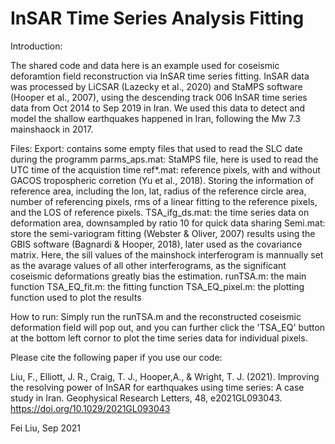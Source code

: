# InSAR Time Series Analysis Fitting

Introduction:

The shared code and data here is an example used for coseismic deforamtion field reconstruction via InSAR time series fitting. InSAR data was processed by LiCSAR (Lazecky et al., 2020) and StaMPS software (Hooper et al., 2007), using the descending track 006 InSAR time series data from Oct 2014 to Sep 2019 in Iran. We used this data to detect and model the shallow earthquakes happened in Iran, following the Mw 7.3 mainshaock in 2017.

Files:
    Export: contains some empty files that used to read the SLC date during the programm
    parms_aps.mat: StaMPS file, here is used to read the UTC time of the acquistion time
    ref*.mat: reference pixels, with and without GACOS tropospheric corretion (Yu et al., 2018). Storing the information of reference area, including the lon, lat, radius of           the reference circle area, number of referencing pixels, rms of a linear fitting to the reference pixels, and the LOS of reference pixels.
    TSA_ifg_ds.mat: the time series data on deformation area, downsampled by ratio 10 for quick data sharing
    Semi.mat: store the semi-variogram fitting (Webster & Oliver, 2007) results using the GBIS software (Bagnardi & Hooper, 2018), later used as the covariance matrix. Here,           the sill values of the mainshock interferogram is mannually set as the avarage values of all other interferograms, as the significant coseismic deformations greatly            bias the estimation.
    runTSA.m: the main function
    TSA_EQ_fit.m: the fitting function
    TSA_EQ_pixel.m: the plotting function used to plot the results

How to run: 
  Simply run the runTSA.m and the reconstructed coseismic deformation field will pop out, and you can further click the 'TSA_EQ' button at the bottom left cornor to plot the         time series data for individual pixels.

Please cite the following paper if you use our code:

Liu, F., Elliott, J. R., Craig, T. J., Hooper,A., & Wright, T. J. (2021). Improving the resolving power of InSAR for earthquakes using time series: A case study in Iran. Geophysical Research Letters, 48, e2021GL093043. https://doi.org/10.1029/2021GL093043

Fei Liu, Sep 2021

